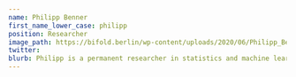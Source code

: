 ```yaml
---
name: Philipp Benner
first_name_lower_case: philipp
position: Researcher
image_path: https://bifold.berlin/wp-content/uploads/2020/06/Philipp_Benner_1-450x450.jpg
twitter:
blurb: Philipp is a permanent researcher in statistics and machine learning with a PhD from the Max Planck Institute.
---
```

